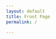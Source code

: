 ```yaml
---
layout: default
title: Front Page
permalink: /

---
```


<!--
<ul>
{% for post in site.posts %}
  <li><a href="{{ post.url }}">{{ post.title }}</a> {{ post.date | date: "%b %-d, %Y" }}</li>

{% endfor %}
</ul>
-->

